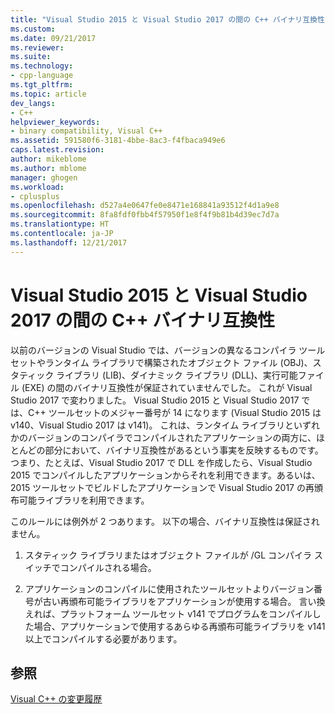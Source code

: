 ```yaml
---
title: "Visual Studio 2015 と Visual Studio 2017 の間の C++ バイナリ互換性 | Microsoft Docs"
ms.custom: 
ms.date: 09/21/2017
ms.reviewer: 
ms.suite: 
ms.technology:
- cpp-language
ms.tgt_pltfrm: 
ms.topic: article
dev_langs:
- C++
helpviewer_keywords:
- binary compatibility, Visual C++
ms.assetid: 591580f6-3181-4bbe-8ac3-f4fbaca949e6
caps.latest.revision: 
author: mikeblome
ms.author: mblome
manager: ghogen
ms.workload:
- cplusplus
ms.openlocfilehash: d527a4e0647fe0e8471e168841a93512f4d1a9e8
ms.sourcegitcommit: 8fa8fdf0fbb4f57950f1e8f4f9b81b4d39ec7d7a
ms.translationtype: HT
ms.contentlocale: ja-JP
ms.lasthandoff: 12/21/2017
---
```

# <a name="c-binary-compatibility-between-visual-studio-2015-and-visual-studio-2017"></a>Visual Studio 2015 と Visual Studio 2017 の間の C++ バイナリ互換性


以前のバージョンの Visual Studio では、バージョンの異なるコンパイラ ツールセットやランタイム ライブラリで構築されたオブジェクト ファイル (OBJ)、スタティック ライブラリ (LIB)、ダイナミック ライブラリ (DLL)、実行可能ファイル (EXE) の間のバイナリ互換性が保証されていませんでした。 これが Visual Studio 2017 で変わりました。 Visual Studio 2015 と Visual Studio 2017 では、C++ ツールセットのメジャー番号が 14 になります (Visual Studio 2015 は v140、Visual Studio 2017 は v141)。 これは、ランタイム ライブラリといずれかのバージョンのコンパイラでコンパイルされたアプリケーションの両方に、ほとんどの部分において、バイナリ互換性があるという事実を反映するものです。 つまり、たとえば、Visual Studio 2017 で DLL を作成したら、Visual Studio 2015 でコンパイルしたアプリケーションからそれを利用できます。あるいは、2015 ツールセットでビルドしたアプリケーションで Visual Studio 2017 の再頒布可能ライブラリを利用できます。  

このルールには例外が 2 つあります。 以下の場合、バイナリ互換性は保証されません。  

1) スタティック ライブラリまたはオブジェクト ファイルが /GL コンパイラ スイッチでコンパイルされる場合。  

2) アプリケーションのコンパイルに使用されたツールセットよりバージョン番号が古い再頒布可能ライブラリをアプリケーションが使用する場合。 言い換えれば、プラットフォーム ツールセット v141 でプログラムをコンパイルした場合、アプリケーションで使用するあらゆる再頒布可能ライブラリを v141 以上でコンパイルする必要があります。  

## <a name="see-also"></a>参照  

[Visual C++ の変更履歴](..\porting\visual-cpp-change-history-2003-2015.md)


